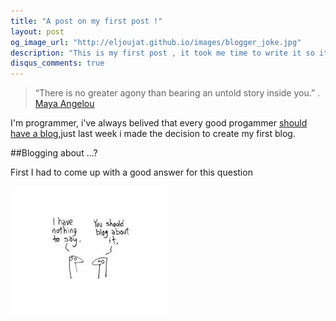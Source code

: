 ```yaml
---
title: "A post on my first post !"
layout: post
og_image_url: "http://eljoujat.github.io/images/blogger_joke.jpg"
description: "This is my first post , it took me time to write it so it's worth to write a post about it and how i wrote it!"
disqus_comments: true
---
```



> “There is no greater agony than bearing an untold story inside you.” .
[Maya Angelou](http://www.mayaangelou.com/) 

I'm programmer, i've always belived that every good progammer [should have a blog](http://architects.dzone.com/articles/why-programmers-should-have),just last week i made the decision to create my first blog.

##Blogging about ...?


First I had to come up with a good answer for this question

![A terribly boring amateur comic strip](/images/blogger_joke.jpg)


